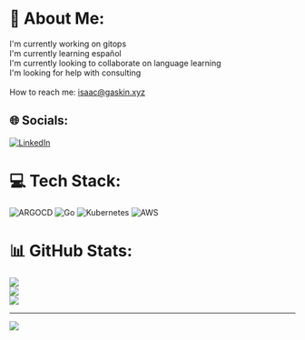 # 💫 About Me:
I'm currently working on gitops<br>I'm currently learning español <br>I'm currently looking to collaborate on language learning<br>I'm looking for help with consulting<br><br>How to reach me: isaac@gaskin.xyz


## 🌐 Socials:
[![LinkedIn](https://img.shields.io/badge/LinkedIn-%230077B5.svg?logo=linkedin&logoColor=white)](https://linkedin.com/in/isaacgaskin) 

# 💻 Tech Stack:
![ARGOCD](https://img.shields.io/badge/argo-EF7B4D.svg?style=for-the-badge&logo=argo&logoColor=white&color=%23EF7B4D) ![Go](https://img.shields.io/badge/go-%2300ADD8.svg?style=for-the-badge&logo=go&logoColor=white) ![Kubernetes](https://img.shields.io/badge/kubernetes-%23326ce5.svg?style=for-the-badge&logo=kubernetes&logoColor=white) ![AWS](https://img.shields.io/badge/AWS-%23FF9900.svg?style=for-the-badge&logo=amazon-aws&logoColor=white)
# 📊 GitHub Stats:
![](https://github-readme-stats.vercel.app/api?username=igaskin&theme=nightowl&hide_border=true&include_all_commits=false&count_private=false)<br/>
![](https://github-readme-streak-stats.herokuapp.com/?user=igaskin&theme=nightowl&hide_border=true)<br/>
![](https://github-readme-stats.vercel.app/api/top-langs/?username=igaskin&theme=nightowl&hide_border=true&include_all_commits=false&count_private=false&layout=compact)

---
[![](https://visitcount.itsvg.in/api?id=igaskin&icon=0&color=0)](https://visitcount.itsvg.in)

<!-- Proudly created with GPRM ( https://gprm.itsvg.in ) -->